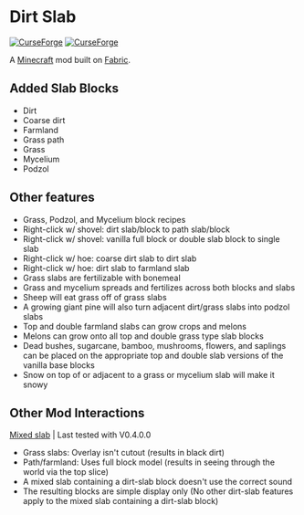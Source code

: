# Dirt Slab

[![CurseForge](http://cf.way2muchnoise.eu/full_dirt-slab_downloads.svg)](http://www.curseforge.com/minecraft/mc-mods/dirt-slab)
[![CurseForge](http://cf.way2muchnoise.eu/versions/dirt-slab.svg)](http://www.curseforge.com/minecraft/mc-mods/dirt-slab)

A [Minecraft](minecraft.net) mod built on [Fabric](fabricmc.net).


## Added Slab Blocks

- Dirt
- Coarse dirt
- Farmland
- Grass path
- Grass
- Mycelium
- Podzol


## Other features

- Grass, Podzol, and Mycelium block recipes
- Right-click w/ shovel: dirt slab/block to path slab/block
- Right-click w/ shovel: vanilla full block or double slab block to single slab
- Right-click w/ hoe: coarse dirt slab to dirt slab
- Right-click w/ hoe: dirt slab to farmland slab
- Grass slabs are fertilizable with bonemeal
- Grass and mycelium spreads and fertilizes across both blocks and slabs
- Sheep will eat grass off of grass slabs
- A growing giant pine will also turn adjacent dirt/grass slabs into podzol slabs
- Top and double farmland slabs can grow crops and melons
- Melons can grow onto all top and double grass type slab blocks
- Dead bushes, sugarcane, bamboo, mushrooms, flowers, and saplings can be placed on the appropriate top and double slab versions of the vanilla base blocks
- Snow on top of or adjacent to a grass or mycelium slab will make it snowy


## Other Mod Interactions

[Mixed slab](https://www.curseforge.com/minecraft/mc-mods/mixed-slab) | Last tested with V0.4.0.0

- Grass slabs: Overlay isn't cutout (results in black dirt)
- Path/farmland: Uses full block model (results in seeing through the world via the top slice)
- A mixed slab containing a dirt-slab block doesn't use the correct sound
- The resulting blocks are simple display only (No other dirt-slab features apply to the mixed slab containing a dirt-slab block)